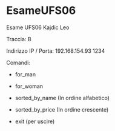 # EsameUFS06
Esame UFS06 Kajdic Leo

Traccia: B

Indirizzo IP / Porta: 192.168.154.93 1234

Comandi:

- for_man

- for_woman

- sorted_by_name (In ordine alfabetico)

- sorted_by_price (In ordine crescente)

- exit (per uscire)
